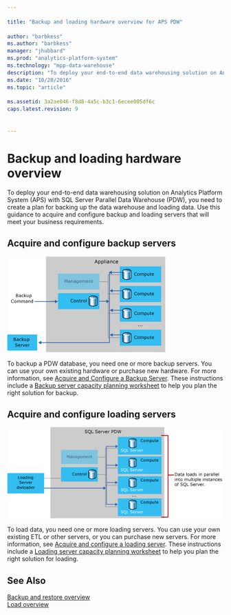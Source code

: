 ```yaml
---

title: "Backup and loading hardware overview for APS PDW"

author: "barbkess" 
ms.author: "barbkess"
manager: "jhubbard"	  
ms.prod: "analytics-platform-system" 
ms.technology: "mpp-data-warehouse"
description: "To deploy your end-to-end data warehousing solution on Analytics Platform System (APS) with SQL Server Parallel Data Warehouse (PDW), you need to create a plan for backing up the data warehouse and loading data."
ms.date: "10/20/2016"
ms.topic: "article"

ms.assetid: 3a2ae046-f8d8-4a5c-b3c1-6ecee005df6c
caps.latest.revision: 9


---
```


# Backup and loading hardware overview
To deploy your end-to-end data warehousing solution on Analytics Platform System (APS) with SQL Server Parallel Data Warehouse (PDW), you need to create a plan for backing up the data warehouse and loading data. Use this guidance to acquire and configure backup and loading servers that will meet your business requirements.  
  
## Acquire and configure backup servers  
![Backup process](media/backup-process.png "Backup process")  
  
To backup a PDW database, you need one or more backup servers. You can use your own existing hardware or purchase new hardware. For more information, see [Acquire and Configure a Backup Server](acquire-and-configure-backup-server.md). These instructions include a [Backup server capacity planning worksheet](backup-capacity-planning-worksheet.md) to help you plan the right solution for backup.  
  
## Acquire and configure loading servers  
![Loading process](media/loading-process.png "Loading process")  
  
To load data, you need one or more loading servers. You can use your own existing ETL or other servers, or you can purchase new servers. For more information, see [Acquire and configure a loading server](acquire-and-configure-loading-server.md). These instructions include a [Loading server capacity planning worksheet](loading-server-capacity-planning-worksheet.md) to help you plan the right solution for loading.  
  
## See Also  
[Backup and restore overview](backup-and-restore-overview.md)  
[Load overview](load-overview.md)  
  
